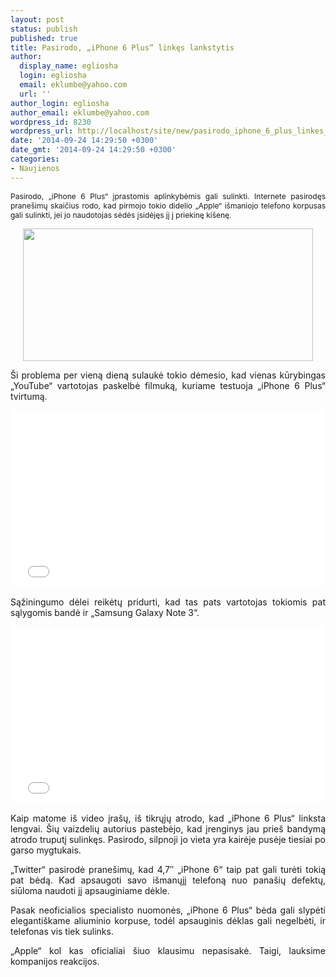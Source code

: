 ```yaml
---
layout: post
status: publish
published: true
title: Pasirodo, „iPhone 6 Plus“ linkęs lankstytis
author:
  display_name: egliosha
  login: egliosha
  email: eklumbe@yahoo.com
  url: ''
author_login: egliosha
author_email: eklumbe@yahoo.com
wordpress_id: 8230
wordpress_url: http://localhost/site/new/pasirodo_iphone_6_plus_linkes_lankstytis/
date: '2014-09-24 14:29:50 +0300'
date_gmt: '2014-09-24 14:29:50 +0300'
categories:
- Naujienos
---
```

<p style="text-align: justify;">
	<span style="font-size: 12px;">Pasirodo, &bdquo;iPhone 6 Plus&ldquo; įprastomis aplinkybėmis gali sulinkti. Internete pasirodęs prane&scaron;imų skaičius rodo, kad pirmojo tokio didelio &bdquo;Apple&ldquo; i&scaron;maniojo telefono korpusas gali sulinkti, jei jo naudotojas sėdės įsidėjęs jį į priekinę ki&scaron;enę.</span></p>
<p style="text-align: center;">
	<span style="font-size: 12px;"><a href="http://technews.lt/userfiles/linksta.jpg"><img alt="" src="http://technews.lt/userfiles/linksta.jpg" style="width: 464px; height: 212px;" /></a></span></p>
<p style="text-align: justify;">
	&Scaron;i problema per vieną dieną sulaukė tokio dėmesio, kad vienas kūrybingas &bdquo;YouTube&ldquo; vartotojas paskelbė filmuką, kuriame testuoja &bdquo;iPhone 6 Plus&ldquo; tvirtumą.</p>
<p style="text-align: center;">
	&nbsp;<iframe allowfullscreen="" frameborder="0" height="281" src="//www.youtube.com/embed/znK652H6yQM" width="500"></iframe></p>
<p style="text-align: justify;">
	Sąžiningumo dėlei reikėtų pridurti, kad tas pats vartotojas tokiomis pat sąlygomis bandė ir &bdquo;Samsung Galaxy Note 3&ldquo;.</p>
<p style="text-align: center;">
	&nbsp;<iframe allowfullscreen="" frameborder="0" height="281" src="//www.youtube.com/embed/FwM4ypi3at0" width="500"></iframe></p>
<p style="text-align: justify;">
	Kaip matome i&scaron; video įra&scaron;ų, i&scaron; tikrųjų atrodo, kad &bdquo;iPhone 6 Plus&ldquo; linksta lengvai. &Scaron;ių vaizdelių autorius pastebėjo, kad įrenginys jau prie&scaron; bandymą atrodo truputį sulinkęs. Pasirodo, silpnoji jo vieta yra kairėje pusėje tiesiai po garso mygtukais.</p>
<p style="text-align: justify;">
	&bdquo;Twitter&ldquo; pasirodė prane&scaron;imų, kad 4,7&Prime; &bdquo;iPhone 6&ldquo; taip pat gali turėti tokią pat bėdą. Kad apsaugoti savo i&scaron;manųjį telefoną nuo pana&scaron;ių defektų, siūloma naudoti jį apsauginiame dėkle.</p>
<p style="text-align: justify;">
	Pasak neoficialios specialisto nuomonės, &bdquo;iPhone 6 Plus&ldquo; bėda gali slypėti eleganti&scaron;kame aliuminio korpuse, todėl apsauginis dėklas gali negelbėti, ir telefonas vis tiek sulinks. &nbsp;</p>
<p style="text-align: justify;">
	&bdquo;Apple&ldquo; kol kas oficialiai &scaron;iuo klausimu nepasisakė. Taigi, lauksime kompanijos reakcijos.&nbsp;</p>
